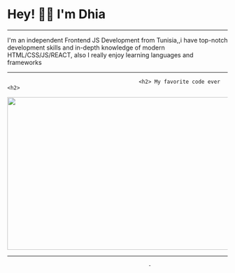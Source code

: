 


# Hey! 👋🏼 I'm Dhia
<hr color=black">
I'm an independent Frontend JS Development from Tunisia,,i have top-notch development skills and in-depth knowledge of modern HTML/CSS/JS/REACT, also I really enjoy learning languages and frameworks


 <hr>
 
                                              <h2> My favorite code ever <h2>
<img src="https://c4.wallpaperflare.com/wallpaper/815/965/235/code-coding-knowledge-logic-wallpaper-preview.jpg" height=350px width= 1000px>

 <hr>

                                                 -
